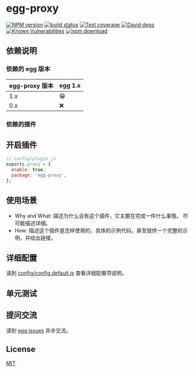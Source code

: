 # egg-proxy

[![NPM version][npm-image]][npm-url]
[![build status][travis-image]][travis-url]
[![Test coverage][codecov-image]][codecov-url]
[![David deps][david-image]][david-url]
[![Known Vulnerabilities][snyk-image]][snyk-url]
[![npm download][download-image]][download-url]

[npm-image]: https://img.shields.io/npm/v/egg-proxy.svg?style=flat-square
[npm-url]: https://npmjs.org/package/egg-proxy
[travis-image]: https://img.shields.io/travis/eggjs/egg-proxy.svg?style=flat-square
[travis-url]: https://travis-ci.org/eggjs/egg-proxy
[codecov-image]: https://img.shields.io/codecov/c/github/eggjs/egg-proxy.svg?style=flat-square
[codecov-url]: https://codecov.io/github/eggjs/egg-proxy?branch=master
[david-image]: https://img.shields.io/david/eggjs/egg-proxy.svg?style=flat-square
[david-url]: https://david-dm.org/eggjs/egg-proxy
[snyk-image]: https://snyk.io/test/npm/egg-proxy/badge.svg?style=flat-square
[snyk-url]: https://snyk.io/test/npm/egg-proxy
[download-image]: https://img.shields.io/npm/dm/egg-proxy.svg?style=flat-square
[download-url]: https://npmjs.org/package/egg-proxy

<!--
Description here.
-->

## 依赖说明

### 依赖的 egg 版本

egg-proxy 版本 | egg 1.x
--- | ---
1.x | 😁
0.x | ❌

### 依赖的插件
<!--

如果有依赖其它插件，请在这里特别说明。如

- security
- multipart

-->

## 开启插件

```js
// config/plugin.js
exports.proxy = {
  enable: true,
  package: 'egg-proxy',
};
```

## 使用场景

- Why and What: 描述为什么会有这个插件，它主要在完成一件什么事情。
尽可能描述详细。
- How: 描述这个插件是怎样使用的，具体的示例代码，甚至提供一个完整的示例，并给出链接。

## 详细配置

请到 [config/config.default.js](config/config.default.js) 查看详细配置项说明。

## 单元测试

<!-- 描述如何在单元测试中使用此插件，例如 schedule 如何触发。无则省略。-->

## 提问交流

请到 [egg issues](https://github.com/xyeric/egg-proxy/issues) 异步交流。

## License

[MIT](LICENSE)
